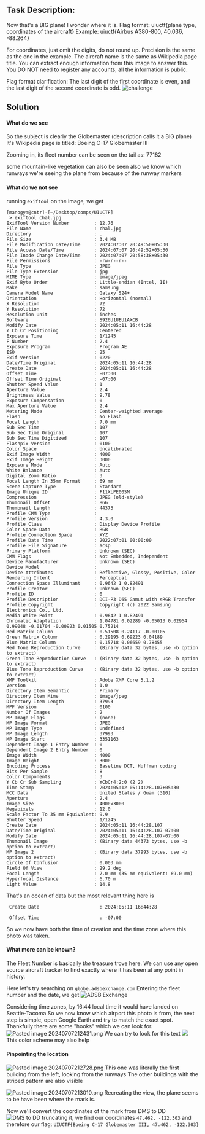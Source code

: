 ## Task Description:
Now that's a BIG plane! I wonder where it is. Flag format: uiuctf{plane type, coordinates of the aircraft} Example: uiuctf{Airbus A380-800, 40.036, -88.264}

For coordinates, just omit the digits, do not round up. Precision is the same as the one in the example. The aircraft name is the same as Wikipedia page title. You can extract enough information from this image to answer this. You DO NOT need to register any accounts, all the information is public.

Flag format clarification: The last digit of the first coordinate is even, and the last digit of the second coordinate is odd.
![challenge](https://github.com/manogyasingh/ctf_writeups/blob/main/uiuctf24/MEDIA/chal.jpg)

## Solution

#### What do we see
So the subject is clearly the Globemaster (description calls it a BIG plane)
It's Wikipedia page is titled: Boeing C-17 Globemaster III

Zooming in, its fleet number can be seen on the tail as: 77182

some mountain-like vegetation can also be seen
also we know which runways we're seeing the plane from because of the runway markers

#### What do we not see
running `exiftool` on the image, we get
```
[manogya@cntr]-[~/Desktop/comps/UIUCTF]
 > exiftool chal.jpg      
ExifTool Version Number         : 12.76
File Name                       : chal.jpg
Directory                       : .
File Size                       : 3.4 MB
File Modification Date/Time     : 2024:07:07 20:49:50+05:30
File Access Date/Time           : 2024:07:07 20:49:52+05:30
File Inode Change Date/Time     : 2024:07:07 20:58:38+05:30
File Permissions                : -rw-r--r--
File Type                       : JPEG
File Type Extension             : jpg
MIME Type                       : image/jpeg
Exif Byte Order                 : Little-endian (Intel, II)
Make                            : samsung
Camera Model Name               : Galaxy S24+
Orientation                     : Horizontal (normal)
X Resolution                    : 72
Y Resolution                    : 72
Resolution Unit                 : inches
Software                        : S926U1UEU1AXCB
Modify Date                     : 2024:05:11 16:44:28
Y Cb Cr Positioning             : Centered
Exposure Time                   : 1/1245
F Number                        : 2.4
Exposure Program                : Program AE
ISO                             : 25
Exif Version                    : 0220
Date/Time Original              : 2024:05:11 16:44:28
Create Date                     : 2024:05:11 16:44:28
Offset Time                     : -07:00
Offset Time Original            : -07:00
Shutter Speed Value             : 1
Aperture Value                  : 2.4
Brightness Value                : 9.78
Exposure Compensation           : 0
Max Aperture Value              : 2.4
Metering Mode                   : Center-weighted average
Flash                           : No Flash
Focal Length                    : 7.0 mm
Sub Sec Time                    : 107
Sub Sec Time Original           : 107
Sub Sec Time Digitized          : 107
Flashpix Version                : 0100
Color Space                     : Uncalibrated
Exif Image Width                : 4000
Exif Image Height               : 3000
Exposure Mode                   : Auto
White Balance                   : Auto
Digital Zoom Ratio              : 3
Focal Length In 35mm Format     : 69 mm
Scene Capture Type              : Standard
Image Unique ID                 : F11XLPE00SM
Compression                     : JPEG (old-style)
Thumbnail Offset                : 866
Thumbnail Length                : 44373
Profile CMM Type                : 
Profile Version                 : 4.3.0
Profile Class                   : Display Device Profile
Color Space Data                : RGB
Profile Connection Space        : XYZ
Profile Date Time               : 2022:07:01 00:00:00
Profile File Signature          : acsp
Primary Platform                : Unknown (SEC)
CMM Flags                       : Not Embedded, Independent
Device Manufacturer             : Unknown (SEC)
Device Model                    : 
Device Attributes               : Reflective, Glossy, Positive, Color
Rendering Intent                : Perceptual
Connection Space Illuminant     : 0.9642 1 0.82491
Profile Creator                 : Unknown (SEC)
Profile ID                      : 0
Profile Description             : DCI-P3 D65 Gamut with sRGB Transfer
Profile Copyright               : Copyright (c) 2022 Samsung Electronics Co., Ltd.
Media White Point               : 0.9642 1 0.82491
Chromatic Adaptation            : 1.04781 0.02289 -0.05013 0.02954 0.99048 -0.01704 -0.00923 0.01505 0.75214
Red Matrix Column               : 0.51508 0.24117 -0.00105
Green Matrix Column             : 0.29195 0.69223 0.04189
Blue Matrix Column              : 0.15718 0.06659 0.78455
Red Tone Reproduction Curve     : (Binary data 32 bytes, use -b option to extract)
Green Tone Reproduction Curve   : (Binary data 32 bytes, use -b option to extract)
Blue Tone Reproduction Curve    : (Binary data 32 bytes, use -b option to extract)
XMP Toolkit                     : Adobe XMP Core 5.1.2
Version                         : 1.0
Directory Item Semantic         : Primary
Directory Item Mime             : image/jpeg
Directory Item Length           : 37993
MPF Version                     : 0100
Number Of Images                : 2
MP Image Flags                  : (none)
MP Image Format                 : JPEG
MP Image Type                   : Undefined
MP Image Length                 : 37993
MP Image Start                  : 3351163
Dependent Image 1 Entry Number  : 0
Dependent Image 2 Entry Number  : 0
Image Width                     : 4000
Image Height                    : 3000
Encoding Process                : Baseline DCT, Huffman coding
Bits Per Sample                 : 8
Color Components                : 3
Y Cb Cr Sub Sampling            : YCbCr4:2:0 (2 2)
Time Stamp                      : 2024:05:12 05:14:28.107+05:30
MCC Data                        : United States / Guam (310)
Aperture                        : 2.4
Image Size                      : 4000x3000
Megapixels                      : 12.0
Scale Factor To 35 mm Equivalent: 9.9
Shutter Speed                   : 1/1245
Create Date                     : 2024:05:11 16:44:28.107
Date/Time Original              : 2024:05:11 16:44:28.107-07:00
Modify Date                     : 2024:05:11 16:44:28.107-07:00
Thumbnail Image                 : (Binary data 44373 bytes, use -b option to extract)
MP Image 2                      : (Binary data 37993 bytes, use -b option to extract)
Circle Of Confusion             : 0.003 mm
Field Of View                   : 29.2 deg
Focal Length                    : 7.0 mm (35 mm equivalent: 69.0 mm)
Hyperfocal Distance             : 6.70 m
Light Value                     : 14.8

```

That's an ocean of data but the most relevant thing here is

` Create Date                      : 2024:05:11 16:44:28`

` Offset Time                      : -07:00`

So we now have both the time of creation and the time zone where this photo was taken.

#### What more can be known?
The Fleet Number is basically *the* treasure trove here. We can use any open source aircraft tracker to find exactly where it has been at any point in history.

Here let's try searching on `globe.adsbexchange.com`
Entering the fleet number and the date, we get
![ADSB Exchange](https://github.com/manogyasingh/ctf_writeups/blob/main/uiuctf24/MEDIA/Pasted%20image%2020240707210825.png)

Considering time zones, by 16:44 local time it would have landed on Seattle-Tacoma
So we now know which airport this photo is from, the next step is simple, open Google Earth and try to match the exact spot. Thankfully there are some "hooks" which we can look for.
![Pasted image 20240707212431.png](https://github.com/manogyasingh/ctf_writeups/blob/main/uiuctf24/MEDIA/Pasted%20image%2020240707212431.png)
We can try to look for this text
![](https://github.com/manogyasingh/ctf_writeups/blob/main/uiuctf24/MEDIA/Pasted%20image%2020240707212505.png)
This color scheme may also help
#### Pinpointing the location

![Pasted image 20240707212728.png](https://github.com/manogyasingh/ctf_writeups/blob/main/uiuctf24/MEDIA/Pasted%20image%2020240707212728.png)
This one was literally the first building from the left, looking from the runways
The other buildings with the striped pattern are also visible

![Pasted image 20240707213010.png](https://github.com/manogyasingh/ctf_writeups/blob/main/uiuctf24/MEDIA/Pasted%20image%2020240707213010.png)
Recreating the view, the plane seems to be have been where the mark is.

Now we'll convert the coordinates of the mark from DMS to DD
![DMS to DD](https://github.com/manogyasingh/ctf_writeups/blob/main/uiuctf24/MEDIA/Pasted%20image%2020240707213231.png)
truncating it, we find our coordinates `47.462, -122.303` and therefore our flag: `UIUCTF{Boeing C-17 Globemaster III, 47.462, -122.303}`
